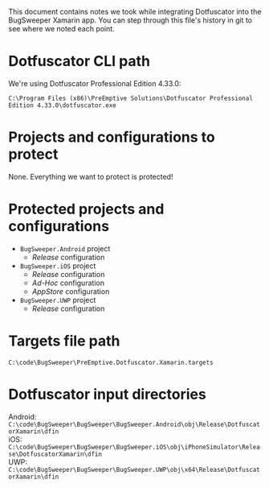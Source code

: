 This document contains notes we took while integrating Dotfuscator into 
the BugSweeper Xamarin app. You can step through this file's history in git
to see where we noted each point.

# Dotfuscator CLI path

We're using Dotfuscator Professional Edition 4.33.0:

`C:\Program Files (x86)\PreEmptive Solutions\Dotfuscator Professional Edition 4.33.0\dotfuscator.exe`

# Projects and configurations to protect

None. Everything we want to protect is protected!
  
# Protected projects and configurations

* `BugSweeper.Android` project
  * *Release* configuration
* `BugSweeper.iOS` project
  * *Release* configuration
  * *Ad-Hoc* configuration
  * *AppStore* configuration
* `BugSweeper.UWP` project
  * *Release* configuration

# Targets file path

`C:\code\BugSweeper\PreEmptive.Dotfuscator.Xamarin.targets`

# Dotfuscator input directories

Android: `C:\code\BugSweeper\BugSweeper\BugSweeper.Android\obj\Release\DotfuscatorXamarin\dfin`  
iOS: `C:\code\BugSweeper\BugSweeper\BugSweeper.iOS\obj\iPhoneSimulator\Release\DotfuscatorXamarin\dfin`  
UWP: `C:\code\BugSweeper\BugSweeper\BugSweeper.UWP\obj\x64\Release\DotfuscatorXamarin\dfin`  
